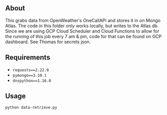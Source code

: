 ## About

This grabs data from OpenWeather's OneCallAPI and stores it in on Mongo Atlas. The code in this folder only works locally, but writes to the Atlas db. Since we are using GCP Cloud Scheduler and Cloud Functions to allow for the running of this job every 7 am & pm, code for that can be found on GCP dashboard. See Thomas for secrets json.

## Requirements
* `requests==2.22.0`
* `pymongo==3.10.1`
* `dnspython==1.16.0`

## Usage

`python data-retrieve.py`
